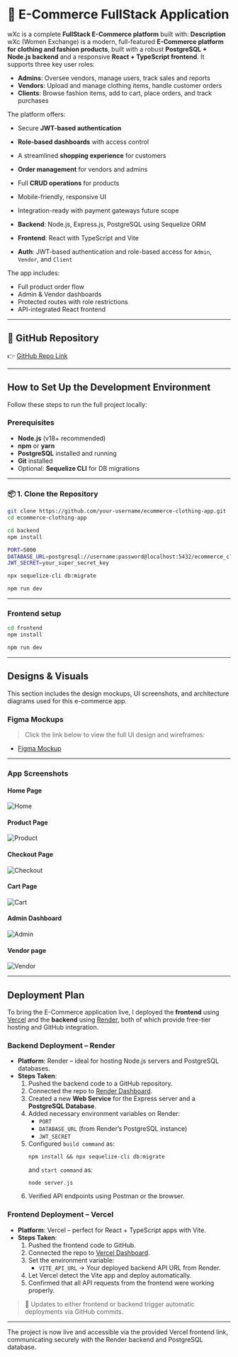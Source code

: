 # 🛒 E-Commerce FullStack Application

wXc is a complete **FullStack E-Commerce platform** built with:
 **Description**
wXc (Women Exchange) is a modern, full-featured  **E-Commerce platform for clothing and fashion products**, built with a robust **PostgreSQL + Node.js backend** and a responsive **React + TypeScript frontend**. It supports three key user roles:

- **Admins**: Oversee vendors, manage users, track sales and reports
- **Vendors**: Upload and manage clothing items, handle customer orders
- **Clients**: Browse fashion items, add to cart, place orders, and track purchases

The platform offers:
- Secure **JWT-based authentication**
- **Role-based dashboards** with access control
- A streamlined **shopping experience** for customers
- **Order management** for vendors and admins
- Full **CRUD operations** for products
- Mobile-friendly, responsive UI
- Integration-ready with payment gateways future scope

- **Backend**: Node.js, Express.js, PostgreSQL using Sequelize ORM
- **Frontend**: React with TypeScript and Vite
- **Auth**: JWT-based authentication and role-based access for `Admin`, `Vendor`, and `Client`

The app includes:
- Full product order flow
- Admin & Vendor dashboards
- Protected routes with role restrictions
- API-integrated React frontend

---

## 🔗 GitHub Repository

👉 [GitHub Repo Link](https://github.com/your-username/ecommerce-fullstack-app)

---

## How to Set Up the Development Environment

Follow these steps to run the full project locally:

### Prerequisites

- **Node.js** (v18+ recommended)
- **npm** or **yarn**
- **PostgreSQL** installed and running
- **Git** installed
- Optional: **Sequelize CLI** for DB migrations

---

### 📦 1. Clone the Repository

```bash
git clone https://github.com/your-username/ecommerce-clothing-app.git
cd ecommerce-clothing-app
```
```bash
cd backend
npm install

```
```bash
PORT=5000
DATABASE_URL=postgresql://username:password@localhost:5432/ecommerce_clothing
JWT_SECRET=your_super_secret_key

```
```bash
npx sequelize-cli db:migrate

```
```bash
npm run dev


```
---
### Frontend setup

```bash
cd frontend
npm install

```
```bash
npm run dev


```
---
##  Designs & Visuals

This section includes the design mockups, UI screenshots, and architecture diagrams used for this e-commerce app.

###  Figma Mockups

> Click the link below to view the full UI design and wireframes:
- [Figma Mockup](https://www.figma.com/file/your-design-link/ecommerce-clothing-app?type=design&node-id=0%3A1)

---

<!-- Beritha  Make sure you store these images in the `frontend/public/screenshots/` folder and reference them correctly in your repo. -->
###  App Screenshots

####  Home Page
![Home](Frontend/public/screenshots/home.png)

####  Product Page
![Product](Frontend/public/screenshots/product.png)

####  Checkout Page
![Checkout](Frontend/public/screenshots/checkout.png)

####  Cart Page
![Cart](Frontend/public/screenshots/cart.png)

####  Admin Dashboard
![Admin](Frontend/public/screenshots/admin.png)

####  Vendor page
![Vendor](Frontend/public/screenshots/vendor.png)

 ---

##  Deployment Plan

To bring the E-Commerce application live, I deployed the **frontend** using [Vercel](https://vercel.com) and the **backend** using [Render](https://render.com), both of which provide free-tier hosting and GitHub integration.

###  Backend Deployment – Render

- **Platform**: Render – ideal for hosting Node.js servers and PostgreSQL databases.
- **Steps Taken**:
  1. Pushed the backend code to a GitHub repository.
  2. Connected the repo to [Render Dashboard](https://dashboard.render.com/).
  3. Created a new **Web Service** for the Express server and a **PostgreSQL Database**.
  4. Added necessary environment variables on Render:
     - `PORT`
     - `DATABASE_URL` (from Render’s PostgreSQL instance)
     - `JWT_SECRET`
  5. Configured `build command` as:
     ```
     npm install && npx sequelize-cli db:migrate
     ```
     and `start command` as:
     ```
     node server.js
     ```
  6. Verified API endpoints using Postman or the browser.

###  Frontend Deployment – Vercel

- **Platform**: Vercel – perfect for React + TypeScript apps with Vite.
- **Steps Taken**:
  1. Pushed the frontend code to GitHub.
  2. Connected the repo to [Vercel Dashboard](https://vercel.com/dashboard).
  3. Set the environment variable:
     - `VITE_API_URL` → Your deployed backend API URL from Render.
  4. Let Vercel detect the Vite app and deploy automatically.
  5. Confirmed that all API requests from the frontend were working properly.

> 🔄 Updates to either frontend or backend trigger automatic deployments via GitHub commits.

---

 The project is now live and accessible via the provided Vercel frontend link, communicating securely with the Render backend and PostgreSQL database.
